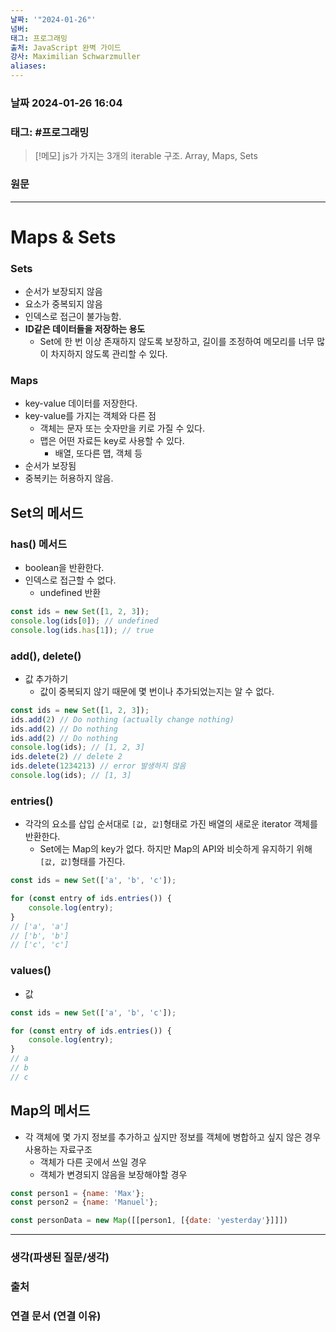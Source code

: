 ```yaml
---
날짜: '"2024-01-26"'
넘버: 
태그: 프로그래밍
출처: JavaScript 완벽 가이드
강사: Maximilian Schwarzmuller
aliases:
---
```

### 날짜  2024-01-26 16:04

### 태그: #프로그래밍 

>[!메모]
> js가 가지는 3개의 iterable 구조.
> Array, Maps, Sets

### 원문
---
# Maps & Sets
### Sets
- 순서가 보장되지 않음
- 요소가 중복되지 않음
- 인덱스로 접근이 불가능함.
- **ID같은 데이터들을 저장하는 용도**
	- Set에 한 번 이상 존재하지 않도록 보장하고, 길이를 조정하여 메모리를 너무 많이 차지하지 않도록 관리할 수 있다.
### Maps
- key-value 데이터를 저장한다.
- key-value를 가지는 객체와 다른 점
	- 객체는 문자 또는 숫자만을 키로 가질 수 있다.
	- 맵은 어떤 자료든 key로 사용할 수 있다.
		- 배열, 또다른 맵, 객체 등
- 순서가 보장됨
- 중복키는 허용하지 않음.
## Set의 메서드
### has() 메서드
- boolean을 반환한다.
- 인덱스로 접근할 수 없다.
	- undefined 반환
```js
const ids = new Set([1, 2, 3]);
console.log(ids[0]); // undefined
console.log(ids.has[1]); // true
```
### add(), delete()
- 값 추가하기
	- 값이 중복되지 않기 때문에 몇 번이나 추가되었는지는 알 수 없다.
```js
const ids = new Set([1, 2, 3]);
ids.add(2) // Do nothing (actually change nothing)
ids.add(2) // Do nothing
ids.add(2) // Do nothing
console.log(ids); // [1, 2, 3]
ids.delete(2) // delete 2
ids.delete(1234213) // error 발생하지 않음
console.log(ids); // [1, 3]
```
### entries()
- 각각의 요소를 삽입 순서대로 `[값, 값]`형태로 가진 배열의 새로운 iterator 객체를 반환한다.
	- Set에는 Map의 key가 없다. 하지만 Map의 API와 비슷하게 유지하기 위해 `[값, 값]`형태를 가진다.
```js
const ids = new Set(['a', 'b', 'c']);

for (const entry of ids.entries()) {
	console.log(entry);
} 
// ['a', 'a']
// ['b', 'b']
// ['c', 'c']
```
### values()
- 값
```js
const ids = new Set(['a', 'b', 'c']);

for (const entry of ids.entries()) {
	console.log(entry);
} 
// a
// b
// c
```
## Map의 메서드
- 각 객체에 몇 가지 정보를  추가하고 싶지만 정보를 객체에 병합하고 싶지 않은 경우 사용하는 자료구조
	- 객체가 다른 곳에서 쓰일 경우
	- 객체가 변경되지 않음을 보장해야할 경우
```js
const person1 = {name: 'Max'};
const person2 = {name: 'Manuel'};

const personData = new Map([[person1, [{date: 'yesterday'}]]])
```

---
### 생각(파생된 질문/생각)

### 출처

### 연결 문서 (연결 이유)
